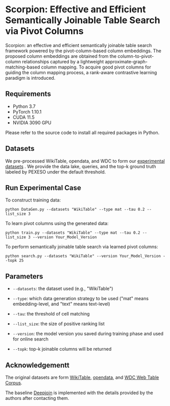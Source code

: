 # **Scorpion: Effective and Efficient Semantically Joinable Table Search via Pivot Columns**

Scorpion: an effective and efficient semantically
joinable table search framework powered by the pivot-column-based column embeddings. The proposed column embeddings are obtained from the column-to-pivot-column relationships captured by a lightweight approximate-graph-matching-based column mapping. To acquire good pivot
columns for guiding the column mapping process, a rank-aware contrastive learning paradigm is introduced.
## Requirements

* Python 3.7
* PyTorch 1.10.1
* CUDA 11.5
* NVIDIA 3090 GPU

Please refer to the source code to install all required packages in Python.

## Datasets
We pre-processed WikiTable, opendata, and WDC to form our [experimental datasets](https://drive.google.com/drive/folders/19vwb45WCayF2j8oPOFf2QVHVopIrgFva?usp=sharing) . We provide the data lake, queries, and the top-k ground truth labeled by PEXESO under the default threshold. 

## Run Experimental Case
To construct training data:

```
python DataGen.py --datasets "WikiTable" --type mat --tau 0.2 --list_size 3
```

To learn pivot columns using the generated data:

```
python train.py --datasets "WikiTable" --type mat --tau 0.2 --list_size 3 --version Your_Model_Version
```

To perform semantically joinable table search via learned pivot columns:

```
python search.py --datasets "WikiTable" --version Your_Model_Version --topk 25
```

## Parameters
- `--datasets`: the dataset used (e.g., "WikiTable")

- `--type`: which data generation strategy to be used ("mat" means embedding-level, and "text" means text-level)

- `--tau`: the threshold of cell matching

- `--list_size`: the size of positive ranking list

- `--version`: the model version you saved during training phase and used for online search

- `--topk`: top-k joinable columns will be returned


## Acknowledgementt
The original datasets are form [WikiTable](http://websail-fe.cs.northwestern.edu/TabEL/), [opendata](https://arxiv.org/pdf/2209.13589.pdf), and [WDC Web Table Corpus](http://webdatacommons.org/webtables/2015/downloadInstructions.html).

The baseline [Deepjoin](https://www.vldb.org/pvldb/vol16/p2458-dong.pdf) is implemented with the details provided by the authors after contacting them.
